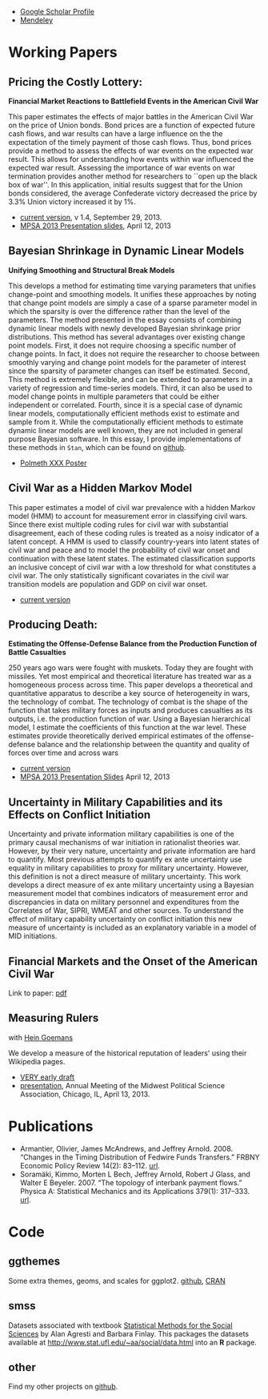 <!-- 
.. title: Research
.. slug: research
.. date: 2013/11/06 11:39:00
.. tags: research
.. link: 
.. description: Abstracts and links to research projects
-->

- [Google Scholar Profile](http://scholar.google.com/citations?user=N2NJ_WoAAAAJ)
- [Mendeley](http://www.mendeley.com/profiles/jeffrey-arnold/)

# Working Papers

## Pricing the Costly Lottery:

**Financial Market Reactions to Battlefield Events in the American Civil War**

This paper estimates the effects of major battles in the American
Civil War on the price of Union bonds.  Bond prices are a function of
expected future cash flows, and war results can have a large influence
on the the expectation of the timely payment of those cash flows.
Thus, bond prices provide a method to assess the effects of war events
on the expected war result.  This allows for understanding how events
within war influenced the expected war result.  Assessing the
importance of war events on war termination provides another method
for researchers to ``open up the black box of war''.  In this
application, initial results suggest that for the Union bonds
considered, the average Confederate victory decreased the price by
3.3% Union victory increased it by 1%.

- [current version](https://s3.amazonaws.com/docs.jrnold.me/Pricing_the_Costly_Lottery_v_1_4.pdf), v 1.4, September 29, 2013.
- [MPSA 2013 Presentation slides](https://s3.amazonaws.com/docs.jrnold.me/Jrnold_Pricing_Costly_Lottery_20130412.pdf), April 12, 2013

## Bayesian Shrinkage in Dynamic Linear Models

**Unifying Smoothing and Structural Break Models**

This develops a method for estimating time varying parameters that unifies change-point and smoothing models.
It unifies these approaches by noting that change point models are simply a case of a sparse parameter model in which the sparsity is over the difference rather than the level of the parameters.
The method presented in the essay consists of combining dynamic linear models with newly developed Bayesian shrinkage prior distributions.
This method has several advantages over existing change point models.
First,  it does not require choosing a specific number of change points. 
In fact, it does not require the researcher to choose between smoothly varying and change point models for the parameter of interest since the sparsity of parameter changes can itself be estimated.
Second, This method is extremely flexible, and can be extended to parameters in a variety of regression and time-series models.
Third, it can also be used to model change points in multiple parameters that could be either independent or correlated.
Fourth, since it is a special case of dynamic linear models, computationally efficient methods exist to estimate and sample from it.
While the computationally efficient methods to estimate dynamic linear models are well known, they are not included in general purpose Bayesian software.
In this essay, I provide implementations of these methods in `Stan`, which can be found on [github](https://github.com/jrnold/stan_headers).

- [Polmeth XXX Poster](https://s3.amazonaws.com/docs.jrnold.me/Arnold_PolmethXXX_Poster.pdf)


## 	Civil War as a Hidden Markov Model

This paper estimates a model of civil war prevalence with a hidden
Markov model (HMM) to account for measurement error in classifying
civil wars. Since there exist multiple coding rules for civil war with
substantial disagreement, each of these coding rules is treated as a
noisy indicator of a latent concept. A HMM is used to classify
country-years into latent states of civil war and peace and to model
the probability of civil war onset and continuation with these latent
states. The estimated classification supports an inclusive concept of
civil war with a low threshold for what constitutes a civil war. The
only statistically significant covariates in the civil war transition
models are population and GDP on civil war onset.

- [current version](https://s3.amazonaws.com/docs.jrnold.me/cwhmm_2011-06-02.pdf)

## Producing Death:

**Estimating the Offense-Defense Balance from the Production Function of Battle Casualties**

250 years ago wars were fought with muskets. Today they are fought
with missiles. Yet most empirical and theoretical literature has
treated war as a homogeneous process across time. This paper develops
a theoretical and quantitative apparatus to describe a key source of
heterogeneity in wars, the technology of combat. The technology of
combat is the shape of the function that takes military forces as
inputs and produces casualties as its outputs, i.e. the production
function of war. Using a Bayesian hierarchical model, I estimate the
coefficients of this function at the war level. These estimates
provide theoretically derived empirical estimates of the
offense-defense balance and the relationship between the quantity and
quality of forces over time and across wars

- [current version](https://s3.amazonaws.com/docs.jrnold.me/producing_death_2012-04-09.pdf)
- [MPSA 2013 Presentation Slides](https://s3.amazonaws.com/docs.jrnold.me/Jrnold_Producing_Death_20130412.pdf) April 12, 2013

## Uncertainty in Military Capabilities and its Effects on Conflict Initiation

Uncertainty and private information military capabilities is one of
the primary causal mechanisms of war initiation in rationalist
theories war. However, by their very nature, uncertainty and private
information are hard to quantify. Most previous attempts to quantify
ex ante uncertainty use equality in military capabilities to proxy for
military uncertainty. However, this definition is not a direct measure
of military uncertainty. This work develops a direct measure of ex
ante military uncertainty using a Bayesian measurement model that
combines indicators of measurement error and discrepancies in data on
military personnel and expenditures from the Correlates of War, SIPRI,
WMEAT and other sources. To understand the effect of military
capability uncertainty on conflict initiation this new measure of
uncertainty is included as an explanatory variable in a model of MID
initiations.

## Financial Markets and the Onset of the American Civil War

Link to paper: [pdf](https://s3.amazonaws.com/docs.jrnold.me/Did_Financial_Market_Anticipate_the_Onset_of_the_American_Civil_War.pdf)

## Measuring Rulers

with
[Hein Goemans](http://www.rochester.edu/college/faculty/hgoemans/)

We develop a measure of the historical reputation of leaders' using
their Wikipedia pages. 

- [VERY early draft](https://s3.amazonaws.com/docs.jrnold.me/Arnold_Goemans_Leaders_Fame.pdf)
- [presentation](https://s3.amazonaws.com/docs.jrnold.me/Arnold_Goemans_MPSA_presentation_2012-04-13.pdf), Annual Meeting of the Midwest Political Science Association,
  Chicago, IL, April 13, 2013.

# Publications

- Armantier, Olivier, James McAndrews, and Jeffrey Arnold. 2008. “Changes in the Timing Distribution of Fedwire Funds Transfers.” FRBNY Economic Policy Review 14(2): 83–112. [url](http://www.newyorkfed.org/research/epr/08v14n2/0809arma.html).
- Soramäki, Kimmo, Morten L Bech, Jeffrey Arnold, Robert J Glass, and Walter E Beyeler. 2007. “The topology of interbank payment flows.” Physica A: Statistical Mechanics and its Applications 379(1): 317–333. [url](http://www.sciencedirect.com/science/article/pii/S0378437106013124).

# Code

## ggthemes

Some extra themes, geoms, and scales for ggplot2.
[github](https://github.com/jrnold/ggthemes),
[CRAN](http://cran.r-project.org/web/packages/ggthemes/index.html)

## smss

Datasets associated with textbook [Statistical Methods for the Social Sciences](http://www.amazon.com/Statistical-Methods-Social-Sciences-4th/dp/0130272957) by Alan Agresti and Barbara Finlay.
This packages the datasets available at <http://www.stat.ufl.edu/~aa/social/data.html> into an **R** package.

## other

Find my other projects on [github](https://github.com/jrnold/).
